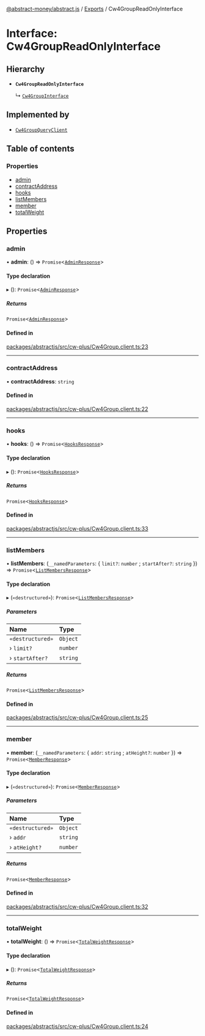 [@abstract-money/abstract.js](../README.md) / [Exports](../modules.md) / Cw4GroupReadOnlyInterface

# Interface: Cw4GroupReadOnlyInterface

## Hierarchy

- **`Cw4GroupReadOnlyInterface`**

  ↳ [`Cw4GroupInterface`](Cw4GroupInterface.md)

## Implemented by

- [`Cw4GroupQueryClient`](../classes/Cw4GroupQueryClient.md)

## Table of contents

### Properties

- [admin](Cw4GroupReadOnlyInterface.md#admin)
- [contractAddress](Cw4GroupReadOnlyInterface.md#contractaddress)
- [hooks](Cw4GroupReadOnlyInterface.md#hooks)
- [listMembers](Cw4GroupReadOnlyInterface.md#listmembers)
- [member](Cw4GroupReadOnlyInterface.md#member)
- [totalWeight](Cw4GroupReadOnlyInterface.md#totalweight)

## Properties

### admin

• **admin**: () => `Promise`<[`AdminResponse`](Cw4GroupTypes.AdminResponse.md)\>

#### Type declaration

▸ (): `Promise`<[`AdminResponse`](Cw4GroupTypes.AdminResponse.md)\>

##### Returns

`Promise`<[`AdminResponse`](Cw4GroupTypes.AdminResponse.md)\>

#### Defined in

[packages/abstractjs/src/cw-plus/Cw4Group.client.ts:23](https://github.com/Abstract-OS/abstract.js/blob/c46b309/packages/abstractjs/src/cw-plus/Cw4Group.client.ts#L23)

___

### contractAddress

• **contractAddress**: `string`

#### Defined in

[packages/abstractjs/src/cw-plus/Cw4Group.client.ts:22](https://github.com/Abstract-OS/abstract.js/blob/c46b309/packages/abstractjs/src/cw-plus/Cw4Group.client.ts#L22)

___

### hooks

• **hooks**: () => `Promise`<[`HooksResponse`](Cw4GroupTypes.HooksResponse.md)\>

#### Type declaration

▸ (): `Promise`<[`HooksResponse`](Cw4GroupTypes.HooksResponse.md)\>

##### Returns

`Promise`<[`HooksResponse`](Cw4GroupTypes.HooksResponse.md)\>

#### Defined in

[packages/abstractjs/src/cw-plus/Cw4Group.client.ts:33](https://github.com/Abstract-OS/abstract.js/blob/c46b309/packages/abstractjs/src/cw-plus/Cw4Group.client.ts#L33)

___

### listMembers

• **listMembers**: (`__namedParameters`: { `limit?`: `number` ; `startAfter?`: `string`  }) => `Promise`<[`ListMembersResponse`](Cw4GroupTypes.ListMembersResponse.md)\>

#### Type declaration

▸ (`«destructured»`): `Promise`<[`ListMembersResponse`](Cw4GroupTypes.ListMembersResponse.md)\>

##### Parameters

| Name | Type |
| :------ | :------ |
| `«destructured»` | `Object` |
| › `limit?` | `number` |
| › `startAfter?` | `string` |

##### Returns

`Promise`<[`ListMembersResponse`](Cw4GroupTypes.ListMembersResponse.md)\>

#### Defined in

[packages/abstractjs/src/cw-plus/Cw4Group.client.ts:25](https://github.com/Abstract-OS/abstract.js/blob/c46b309/packages/abstractjs/src/cw-plus/Cw4Group.client.ts#L25)

___

### member

• **member**: (`__namedParameters`: { `addr`: `string` ; `atHeight?`: `number`  }) => `Promise`<[`MemberResponse`](Cw4GroupTypes.MemberResponse.md)\>

#### Type declaration

▸ (`«destructured»`): `Promise`<[`MemberResponse`](Cw4GroupTypes.MemberResponse.md)\>

##### Parameters

| Name | Type |
| :------ | :------ |
| `«destructured»` | `Object` |
| › `addr` | `string` |
| › `atHeight?` | `number` |

##### Returns

`Promise`<[`MemberResponse`](Cw4GroupTypes.MemberResponse.md)\>

#### Defined in

[packages/abstractjs/src/cw-plus/Cw4Group.client.ts:32](https://github.com/Abstract-OS/abstract.js/blob/c46b309/packages/abstractjs/src/cw-plus/Cw4Group.client.ts#L32)

___

### totalWeight

• **totalWeight**: () => `Promise`<[`TotalWeightResponse`](Cw4GroupTypes.TotalWeightResponse.md)\>

#### Type declaration

▸ (): `Promise`<[`TotalWeightResponse`](Cw4GroupTypes.TotalWeightResponse.md)\>

##### Returns

`Promise`<[`TotalWeightResponse`](Cw4GroupTypes.TotalWeightResponse.md)\>

#### Defined in

[packages/abstractjs/src/cw-plus/Cw4Group.client.ts:24](https://github.com/Abstract-OS/abstract.js/blob/c46b309/packages/abstractjs/src/cw-plus/Cw4Group.client.ts#L24)
